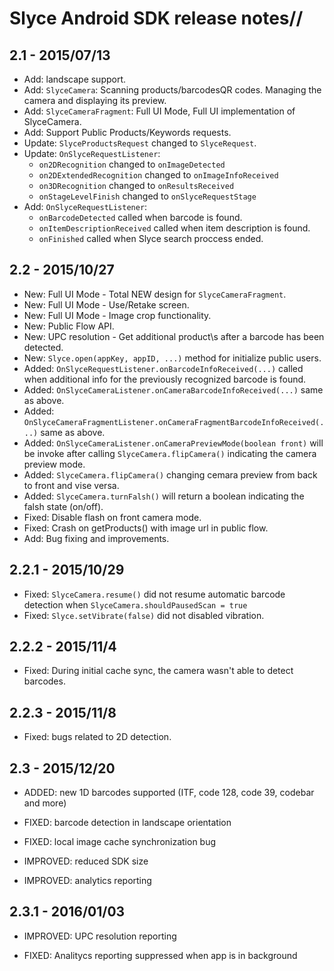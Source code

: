 Slyce Android SDK release notes//
===============================

2.1 - 2015/07/13
----------------
* Add: landscape support.
* Add: `SlyceCamera`: Scanning products/barcodesQR codes. Managing the camera and displaying its preview.
* Add: `SlyceCameraFragment`: Full UI Mode, Full UI implementation of SlyceCamera.
* Add: Support Public Products/Keywords requests.
* Update: `SlyceProductsRequest` changed to `SlyceRequest`.  
* Update: `OnSlyceRequestListener`: 
    * `on2DRecognition` changed to `onImageDetected`   
    * `on2DExtendedRecognition` changed to `onImageInfoReceived`
    * `on3DRecognition` changed to `onResultsReceived`
    * `onStageLevelFinish` changed to `onSlyceRequestStage`
* Add: `OnSlyceRequestListener`: 
    * `onBarcodeDetected` called when barcode is found.
    * `onItemDescriptionReceived` called when item description is found.
    * `onFinished` called when Slyce search proccess ended.


2.2 - 2015/10/27
----------------
* New: Full UI Mode - Total NEW design for `SlyceCameraFragment`.
* New: Full UI Mode - Use/Retake screen.
* New: Full UI Mode - Image crop functionality.  
* New: Public Flow API.
* New: UPC resolution - Get additional product\s after a barcode has been detected.
* New: `Slyce.open(appKey, appID, ...)` method for initialize public users.
* Added: `OnSlyceRequestListener.onBarcodeInfoReceived(...)` called when additional info for the previously recognized barcode is found.
* Added: `OnSlyceCameraListener.onCameraBarcodeInfoReceived(...)` same as above.
* Added: `OnSlyceCameraFragmentListener.onCameraFragmentBarcodeInfoReceived(...)` same as above.
* Added: `OnSlyceCameraListener.onCameraPreviewMode(boolean front)` will be invoke after calling     `SlyceCamera.flipCamera()` indicating the camera preview mode. 
* Added: `SlyceCamera.flipCamera()` changing cemara preview from back to front and vise versa. 
* Added: `SlyceCamera.turnFalsh()` will return a boolean indicating the falsh state (on/off).
* Fixed: Disable flash on front camera mode.
* Fixed: Crash on getProducts() with image url in public flow.
* Add: Bug fixing and improvements.


2.2.1 - 2015/10/29
------------------
* Fixed: `SlyceCamera.resume()` did not resume automatic barcode detection when `SlyceCamera.shouldPausedScan = true`
* Fixed: `Slyce.setVibrate(false)` did not disabled vibration.

2.2.2 - 2015/11/4
-----------------
* Fixed: During initial cache sync, the camera wasn't able to detect barcodes.

2.2.3 - 2015/11/8
-----------------
* Fixed: bugs related to 2D detection.

2.3 - 2015/12/20
-----------------
* ADDED: new 1D barcodes supported (ITF, code 128, code 39, codebar and more)

* FIXED: barcode detection in landscape orientation

* FIXED: local image cache synchronization bug

* IMPROVED: reduced SDK size

* IMPROVED: analytics reporting

2.3.1 - 2016/01/03
-----------------
* IMPROVED: UPC resolution reporting

* FIXED: Analitycs reporting suppressed when app is in background
